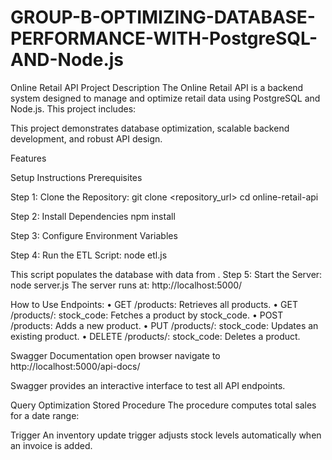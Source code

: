 # GROUP-B-OPTIMIZING-DATABASE-PERFORMANCE-WITH-PostgreSQL-AND-Node.js
Online Retail API
Project Description
The Online Retail API is a backend system designed to manage and optimize retail data using PostgreSQL and Node.js. This project includes:

This project demonstrates database optimization, scalable backend development, and robust API design.

Features


Setup Instructions
Prerequisites

Step 1: Clone the Repository: 
git clone <repository_url>
cd online-retail-api

Step 2: Install Dependencies
npm install

Step 3: Configure Environment Variables

Step 4: Run the ETL Script: node etl.js

This script populates the database with data from .
Step 5: Start the Server: node server.js
The server runs at: http://localhost:5000/

How to Use Endpoints:
•	GET /products: Retrieves all products.
•	GET /products/: stock_code: Fetches a product by stock_code.
•	POST /products: Adds a new product.
•	PUT /products/: stock_code: Updates an existing product.
•	DELETE /products/: stock_code: Deletes a product.


Swagger Documentation
open browser
navigate to http://localhost:5000/api-docs/

Swagger provides an interactive interface to test all API endpoints.

Query Optimization
Stored Procedure
The  procedure computes total sales for a date range:

Trigger
An inventory update trigger adjusts stock levels automatically when an invoice is added.
